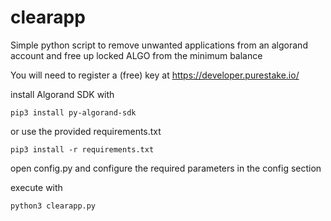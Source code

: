 # clearapp

Simple python script to remove unwanted applications from an algorand account and free up locked ALGO from the minimum balance

You will need to register a (free) key at https://developer.purestake.io/

install Algorand SDK with 

```
pip3 install py-algorand-sdk
```

or use the provided requirements.txt

```
pip3 install -r requirements.txt
```

open config.py and configure the required parameters in the config section

execute with 

```
python3 clearapp.py
```
